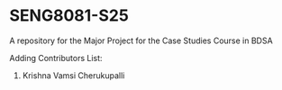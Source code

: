 # SENG8081-S25
A repository for the Major Project for the Case Studies Course in BDSA

Adding Contributors List:
1. Krishna Vamsi Cherukupalli
